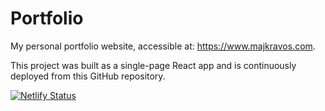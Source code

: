 # Portfolio

My personal portfolio website, accessible at: https://www.majkravos.com.

This project was built as a single-page React app and is continuously deployed from this GitHub repository.

[![Netlify Status](https://api.netlify.com/api/v1/badges/13992147-23d4-4f05-bc62-e16e7bf1202c/deploy-status)](https://app.netlify.com/sites/majkravos/deploys)
